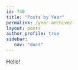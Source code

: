 ```yaml
---
id: 740    
title: "Posts by Year"
permalink: /year-archive/
layout: posts
author_profile: true
sidebar:
   nav: "docs"
---
```

Hello!